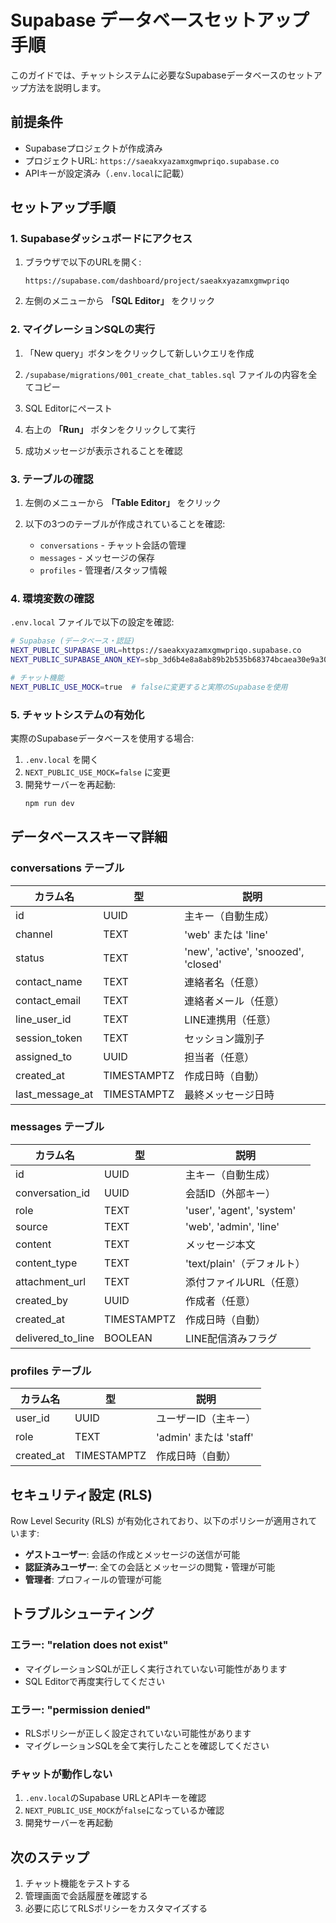 # Supabase データベースセットアップ手順

このガイドでは、チャットシステムに必要なSupabaseデータベースのセットアップ方法を説明します。

## 前提条件

- Supabaseプロジェクトが作成済み
- プロジェクトURL: `https://saeakxyazamxgmwpriqo.supabase.co`
- APIキーが設定済み（`.env.local`に記載）

## セットアップ手順

### 1. Supabaseダッシュボードにアクセス

1. ブラウザで以下のURLを開く:
   ```
   https://supabase.com/dashboard/project/saeakxyazamxgmwpriqo
   ```

2. 左側のメニューから **「SQL Editor」** をクリック

### 2. マイグレーションSQLの実行

1. 「New query」ボタンをクリックして新しいクエリを作成

2. `/supabase/migrations/001_create_chat_tables.sql` ファイルの内容を全てコピー

3. SQL Editorにペースト

4. 右上の **「Run」** ボタンをクリックして実行

5. 成功メッセージが表示されることを確認

### 3. テーブルの確認

1. 左側のメニューから **「Table Editor」** をクリック

2. 以下の3つのテーブルが作成されていることを確認:
   - `conversations` - チャット会話の管理
   - `messages` - メッセージの保存
   - `profiles` - 管理者/スタッフ情報

### 4. 環境変数の確認

`.env.local` ファイルで以下の設定を確認:

```bash
# Supabase (データベース・認証)
NEXT_PUBLIC_SUPABASE_URL=https://saeakxyazamxgmwpriqo.supabase.co
NEXT_PUBLIC_SUPABASE_ANON_KEY=sbp_3d6b4e8a8ab89b2b535b68374bcaea30e9a302e5

# チャット機能
NEXT_PUBLIC_USE_MOCK=true  # falseに変更すると実際のSupabaseを使用
```

### 5. チャットシステムの有効化

実際のSupabaseデータベースを使用する場合:

1. `.env.local` を開く
2. `NEXT_PUBLIC_USE_MOCK=false` に変更
3. 開発サーバーを再起動:
   ```bash
   npm run dev
   ```

## データベーススキーマ詳細

### conversations テーブル

| カラム名 | 型 | 説明 |
|---------|-----|------|
| id | UUID | 主キー（自動生成） |
| channel | TEXT | 'web' または 'line' |
| status | TEXT | 'new', 'active', 'snoozed', 'closed' |
| contact_name | TEXT | 連絡者名（任意） |
| contact_email | TEXT | 連絡者メール（任意） |
| line_user_id | TEXT | LINE連携用（任意） |
| session_token | TEXT | セッション識別子 |
| assigned_to | UUID | 担当者（任意） |
| created_at | TIMESTAMPTZ | 作成日時（自動） |
| last_message_at | TIMESTAMPTZ | 最終メッセージ日時 |

### messages テーブル

| カラム名 | 型 | 説明 |
|---------|-----|------|
| id | UUID | 主キー（自動生成） |
| conversation_id | UUID | 会話ID（外部キー） |
| role | TEXT | 'user', 'agent', 'system' |
| source | TEXT | 'web', 'admin', 'line' |
| content | TEXT | メッセージ本文 |
| content_type | TEXT | 'text/plain'（デフォルト） |
| attachment_url | TEXT | 添付ファイルURL（任意） |
| created_by | UUID | 作成者（任意） |
| created_at | TIMESTAMPTZ | 作成日時（自動） |
| delivered_to_line | BOOLEAN | LINE配信済みフラグ |

### profiles テーブル

| カラム名 | 型 | 説明 |
|---------|-----|------|
| user_id | UUID | ユーザーID（主キー） |
| role | TEXT | 'admin' または 'staff' |
| created_at | TIMESTAMPTZ | 作成日時（自動） |

## セキュリティ設定 (RLS)

Row Level Security (RLS) が有効化されており、以下のポリシーが適用されています:

- **ゲストユーザー**: 会話の作成とメッセージの送信が可能
- **認証済みユーザー**: 全ての会話とメッセージの閲覧・管理が可能
- **管理者**: プロフィールの管理が可能

## トラブルシューティング

### エラー: "relation does not exist"

- マイグレーションSQLが正しく実行されていない可能性があります
- SQL Editorで再度実行してください

### エラー: "permission denied"

- RLSポリシーが正しく設定されていない可能性があります
- マイグレーションSQLを全て実行したことを確認してください

### チャットが動作しない

1. `.env.local`のSupabase URLとAPIキーを確認
2. `NEXT_PUBLIC_USE_MOCK`が`false`になっているか確認
3. 開発サーバーを再起動

## 次のステップ

1. チャット機能をテストする
2. 管理画面で会話履歴を確認する
3. 必要に応じてRLSポリシーをカスタマイズする
